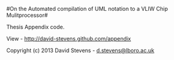 #On the Automated compilation of UML notation to a VLIW Chip Mulitprocessor#

Thesis Appendix code.

View - http://david-stevens.github.com/appendix

Copyright (c) 2013 David Stevens - d.stevens@lboro.ac.uk
